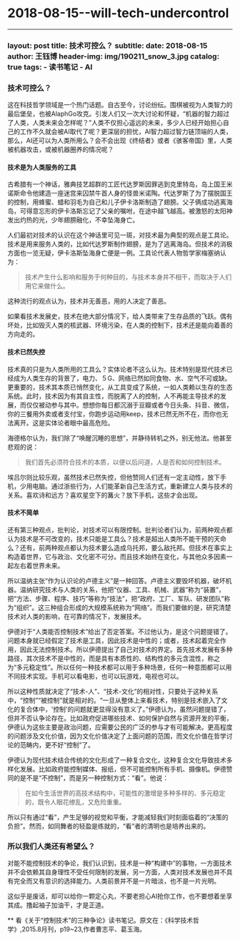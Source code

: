 # 2018-08-15--will-tech-undercontrol

***

### layout: post title: 技术可控么？ subtitle: date: 2018-08-15 author: 王钰博 header-img: img/190211\_snow\_3.jpg catalog: true tags: - 读书笔记 - AI

### 技术可控么？

这在科技哲学领域是一个热门话题。自古至今，讨论纷纭。围棋被视为人类智力的最后堡垒，也被AlaphGo攻克。引发人们又一次大讨论和怀疑，“机器的智力超过了人类，人类未来会怎样呢？”人类不仅担心遥远的未来，多少人已经开始担心自己的工作不久就会被AI取代了呢？更深层的担忧，AI智力超过智力链顶端的人类，那么，AI还可以为人类所用么？会不会出现《终结者》或者《骇客帝国》里，人类被机器攻击，或被机器圈养的情况呢？

#### 技术是为人类服务的工具

古希腊有一个神话，雅典技艺超群的工匠代达罗斯因罪逃到克里特岛，岛上国王米诺斯命令他建造一座迷宫来囚禁牛首人身的怪兽米诺陶。代达罗斯了为了摆脱国王的控制，用蜂蜜、蜡和羽毛为自己和儿子伊卡洛斯制造了翅膀。父子俩成功逃离海岛，可得意忘形的伊卡洛斯忘记了父亲的嘱咐，在途中越飞越高。被激怒的太阳神发出灼热的光，少年翅膀融化，不幸坠海身亡。

人们最初对技术的认识在这个神话里可见一斑，对技术最为典型的观点是工具论。技术是用来服务人类的，比如代达罗斯制作翅膀，是为了逃离海岛。但技术的消极方面也一览无疑，伊卡洛斯坠海身亡便是一例。工具论代表人物哲学家梅塞纳认为：

> 技术产生什么影响和服务于何种目的，与技术本身并不相干，而取决于人们用它来做什么。

这种流行的观点认为，技术并无善恶，用的人决定了善恶。

如果看技术发展史，技术在绝大部分情况下，给人类带来了生存品质的飞跃。偶有坏处，比如毁灭人类的核武器、环境污染，在人类的控制下，技术还是能向着善的方向走的。

#### 技术已然失控

技术真的只是为人类所用的工具么？实体论者不这么认为。技术特别是现代技术已经成为人类生存的背景了，电力、５G、网络已然如同食物、水、空气不可或缺。更重要的，技术其本质已悄然变化，从工具变成了系统，一如人类赖以生存的生态系统。此时，技术因为有其自主性，而脱离了人的控制，人不再能主导技术的发展，而仅仅被动参与其中。想想你每日都沉溺于豆瓣或者今日头条、抖音、微信，你的三餐用外卖或者支付宝，你跑步运动用keep，技术已然无所不在，而你也无法离开。这是实体论者眼中最高危险。

海德格尔认为，我们除了“唤醒沉睡的思想”，并静待转机之外，别无他法。他甚至悲观的说：

> 我们首先必须符合技术的本质，以便以后问道，人是否和如何控制技术。

埃吕尔则比较乐观，虽然技术已然失控，但他赞同人们还有一定主动性，放下手机，少用电脑。通过浙些行为，人们能革新自己生活方式，重新建立人类与技术的关系。喜欢诗和远方？喜欢星空下的篝火？放下手机，这些才会出现。

#### 技术不简单

还有第三种观点，批判论，对技术可以有限控制。批判论者们认为，前两种观点都认为技术是不可改变的，技术只能是工具么？技术是超出人类所不能干预的天命么？还有，前两种观点都认为技术要么造成乌托邦，要么敌托邦。但技术在事实上构造着世界，它与政治、文化密不可分。而且技术始终在变化，与其他众多因素一起左右着世界未来。

所以温纳主张“作为认识论的卢德主义”是一种回答。卢德主义要毁坏机器，破坏机器。温纳研究技术与人类的关系，他把“仪器、工具、机械、武器”称为“装置”，把“方法、步骤、程序、技巧”等称为“技法”，把“政府、工厂、军队、研发团队”称为“组织”。这三种组合形成的大规模系统称为“网络”。而我们要做的是，研究清楚技术对人类的影响，在可靠的情况下，发展技术。

伊德对于“人类能否控制技术”给出了否定答案。不过他认为，是这个问题提错了。问题本身就已经假定了技术是工具，因此技术是中性的；或者，技术起着完全作用，因此无法控制技术。所以伊德提出了自己对技术的界定。首先技术发展有多种路径，其次技术不是中性的，而是具有本质性的、结构性的多元含混性，称之为“多元稳定性”。所以任何一种技术都可以用于多种场景，任何一种意图都可以用不同技术实现。手机可以看电影，也可以玩游戏，电视也可以。

所以这种性质就决定了“技术-人”、“技术-文化”的相对性，只要处于这种关系中，“控制”“被控制”就是相对的。“一旦从整体上来看技术，特别是技术嵌入了文化的复合体中，'控制'的问题就更显得没有意义了。”伊德认为，虽然问题提错了，但并不否认争论存在。比如政府促进哪些技术、如何保护自然与资源开发的平衡，伊德认为这些主要是政治问题，应需要公民的广泛的参与才有可能解决。更高程度的问题涉及文化价值，因为文化价值决定了上面问题的范围，而文化价值在哲学讨论的范畴内，更不好“控制”了。

伊德认为现代技术结合传统的文化形成了一种复合文化，这种复合文化导致技术多样化发展。比如政府能控制媒体、报纸，但不可能控制所有手机、摄像机。伊德赞同的是不是“不控制”，而是另一种控制方式：“看”。他说：

> 在如今生活世界的高技术结构中，可能性的激增是多种多样的、多元稳定的，既令人眼花缭乱，又危险重重。

所以只有通过“看”，产生足够的视觉和平衡，才能减轻我们时刻面临着的“决策的负担”。然而，如同舞者的轻盈是练就的，“看”者的清明也是培养出来的。

### 所以我们人类还有希望么？

对能不能控制技术的争论，我们认识到，技术是一种“构建中”的事物，一方面技术并不会依赖其自身理性不受任何限制的发展，另一方面，人类对技术发展也并不具有完全而又有意识的选择能力。人类前景并不是一片暗淡，也不是一片光明。

这似乎是废话，却可以给你一颗定心丸，不要老担心AI抢你工作，也不要想着坐享其成。撸起袖子加油干，才是正道。

\*\* 看《关于“控制技术”的三种争论》读书笔记。原文在：《科学技术哲学》,2015.8月刊，p19\~23,作者曹志平、葛玉海。
